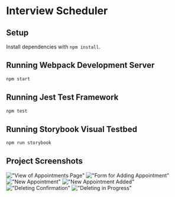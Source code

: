 # Interview Scheduler

## Setup

Install dependencies with `npm install`.

## Running Webpack Development Server

```sh
npm start
```

## Running Jest Test Framework

```sh
npm test
```

## Running Storybook Visual Testbed

```sh
npm run storybook
```
## Project Screenshots

!["View of Appointments Page"]("https://github.com/sawrrawr/interview-scheduler/blob/master/docs/showingAppointments.png?raw=true")
!["Form for Adding Appointment"]("https://github.com/sawrrawr/interview-scheduler/blob/master/docs/appointmentForm.png?raw=true")
!["New Appointment"]("https://github.com/sawrrawr/interview-scheduler/blob/master/docs/addAppointment.png?raw=true")
!["New Appointment Added"]("https://github.com/sawrrawr/interview-scheduler/blob/master/docs/newAppointmentAdded.png?raw=true")
!["Deleting Confirmation"]("https://github.com/sawrrawr/interview-scheduler/blob/master/docs/deleteConfirmation.png?raw=true")
!["Deleting in Progress"]("https://github.com/sawrrawr/interview-scheduler/blob/master/docs/deletingAppointment.png?raw=true")